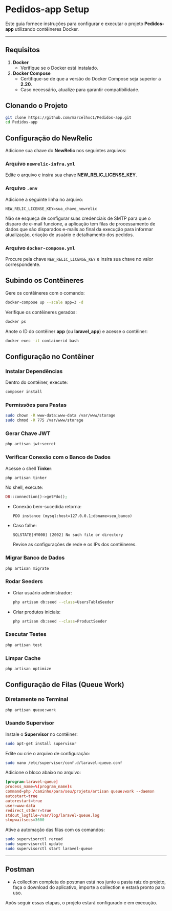 # Pedidos-app Setup

Este guia fornece instruções para configurar e executar o projeto **Pedidos-app** utilizando contêineres Docker. 

---

## Requisitos

1. **Docker**
   - Verifique se o Docker está instalado.
2. **Docker Compose**
   - Certifique-se de que a versão do Docker Compose seja superior a **2.20**.
   - Caso necessário, atualize para garantir compatibilidade.

## Clonando o Projeto

```bash
git clone https://github.com/marcelhxc1/Pedidos-app.git
cd Pedidos-app
```

## Configuração do NewRelic

Adicione sua chave do **NewRelic** nos seguintes arquivos:

### Arquivo `newrelic-infra.yml`

Edite o arquivo e insira sua chave **NEW_RELIC_LICENSE_KEY**.

### Arquivo `.env`

Adicione a seguinte linha no arquivo:

```env
NEW_RELIC_LICENSE_KEY=sua_chave_newrelic
```

Não se esqueça de configurar suas credenciais de SMTP para que o disparo de e-mail funcione, a aplicação tem filas de processamento de dados que são disparados e-mails ao final da execução para informar atualização, criação de usuário e detalhamento dos pedidos.

### Arquivo `docker-compose.yml`

Procure pela chave `NEW_RELIC_LICENSE_KEY` e insira sua chave no valor correspondente.

## Subindo os Contêineres

Gere os contêineres com o comando:

```bash
docker-compose up --scale app=3 -d
```

Verifique os contêineres gerados:

```bash
docker ps
```

Anote o ID do contêiner **app** (ou **laravel_app**) e acesse o contêiner:

```bash
docker exec -it containerid bash
```

## Configuração no Contêiner

### Instalar Dependências

Dentro do contêiner, execute:

```bash
composer install
```

### Permissões para Pastas

```bash
sudo chown -R www-data:www-data /var/www/storage
sudo chmod -R 775 /var/www/storage
```

### Gerar Chave JWT

```bash
php artisan jwt:secret
```

### Verificar Conexão com o Banco de Dados

Acesse o shell **Tinker**:

```bash
php artisan tinker
```

No shell, execute:

```php
DB::connection()->getPdo();
```

- Conexão bem-sucedida retorna:
  ```
  PDO instance (mysql:host=127.0.0.1;dbname=seu_banco)
  ```
- Caso falhe:
  ```
  SQLSTATE[HY000] [2002] No such file or directory
  ```
  Revise as configurações de rede e os IPs dos contêineres.

### Migrar Banco de Dados

```bash
php artisan migrate
```

### Rodar Seeders

- Criar usuário administrador:

  ```bash
  php artisan db:seed --class=UsersTableSeeder
  ```

- Criar produtos iniciais:

  ```bash
  php artisan db:seed --class=ProductSeeder
  ```

### Executar Testes

```bash
php artisan test
```

### Limpar Cache

```bash
php artisan optimize
```

## Configuração de Filas (Queue Work)

### Diretamente no Terminal

```bash
php artisan queue:work
```

### Usando Supervisor

Instale o **Supervisor** no contêiner:

```bash
sudo apt-get install supervisor
```

Edite ou crie o arquivo de configuração:

```bash
sudo nano /etc/supervisor/conf.d/laravel-queue.conf
```

Adicione o bloco abaixo no arquivo:

```conf
[program:laravel-queue]
process_name=%(program_name)s
command=php /caminho/para/seu/projeto/artisan queue:work --daemon
autostart=true
autorestart=true
user=www-data
redirect_stderr=true
stdout_logfile=/var/log/laravel-queue.log
stopwaitsecs=3600
```

Ative a automação das filas com os comandos:

```bash
sudo supervisorctl reread
sudo supervisorctl update
sudo supervisorctl start laravel-queue
```

---

## Postman ##

- A collection completa do postman está nos junto a pasta raiz do projeto, faça o download do aplicativo, importe a collection e estará pronto para uso.

Após seguir essas etapas, o projeto estará configurado e em execução.
